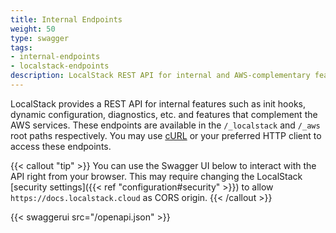 ```yaml
---
title: Internal Endpoints
weight: 50
type: swagger
tags:
- internal-endpoints
- localstack-endpoints
description: LocalStack REST API for internal and AWS-complementary features
---
```


LocalStack provides a REST API for internal features such as init hooks, dynamic configuration, diagnostics, etc. and features that complement the AWS services.
These endpoints are available in the `/_localstack` and `/_aws` root paths respectively.
You may use [cURL](https://curl.se/) or your preferred HTTP client to access these endpoints.

{{< callout "tip" >}}
You can use the Swagger UI below to interact with the API right from your browser.
This may require changing the LocalStack [security settings]({{< ref "configuration#security" >}}) to allow `https://docs.localstack.cloud` as CORS origin.
{{< /callout >}}

{{< swaggerui src="/openapi.json" >}}
